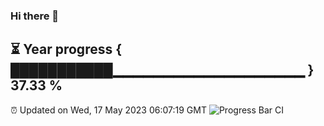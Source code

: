 ### Hi there 👋
⏳ Year progress { ███████████▁▁▁▁▁▁▁▁▁▁▁▁▁▁▁▁▁▁▁ } 37.33 %
---
⏰ Updated on Wed, 17 May 2023 06:07:19 GMT
![Progress Bar CI](https://github.com/Moyi321/Moyi321/workflows/Progress%20Bar%20CI/badge.svg)
